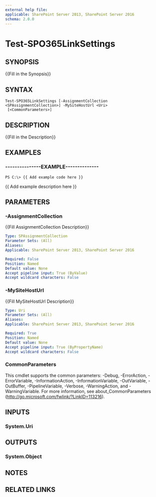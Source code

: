 ```yaml
---
external help file: 
applicable: SharePoint Server 2013, SharePoint Server 2016
schema: 2.0.0
---
```


# Test-SPO365LinkSettings

## SYNOPSIS
{{Fill in the Synopsis}}

## SYNTAX

```
Test-SPO365LinkSettings [-AssignmentCollection <SPAssignmentCollection>] -MySiteHostUrl <Uri>
 [<CommonParameters>]
```

## DESCRIPTION
{{Fill in the Description}}

## EXAMPLES

### ---------------EXAMPLE--------------
```
PS C:\> {{ Add example code here }}
```

{{ Add example description here }}

## PARAMETERS

### -AssignmentCollection
{{Fill AssignmentCollection Description}}

```yaml
Type: SPAssignmentCollection
Parameter Sets: (All)
Aliases: 
Applicable: SharePoint Server 2013, SharePoint Server 2016

Required: False
Position: Named
Default value: None
Accept pipeline input: True (ByValue)
Accept wildcard characters: False
```

### -MySiteHostUrl
{{Fill MySiteHostUrl Description}}

```yaml
Type: Uri
Parameter Sets: (All)
Aliases: 
Applicable: SharePoint Server 2013, SharePoint Server 2016

Required: True
Position: Named
Default value: None
Accept pipeline input: True (ByPropertyName)
Accept wildcard characters: False
```

### CommonParameters
This cmdlet supports the common parameters: -Debug, -ErrorAction, -ErrorVariable, -InformationAction, -InformationVariable, -OutVariable, -OutBuffer, -PipelineVariable, -Verbose, -WarningAction, and -WarningVariable. For more information, see about_CommonParameters (http://go.microsoft.com/fwlink/?LinkID=113216).

## INPUTS

### System.Uri

## OUTPUTS

### System.Object

## NOTES

## RELATED LINKS
